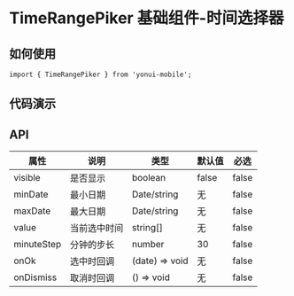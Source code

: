 # TimeRangePiker 基础组件-时间选择器
## 如何使用

```
import { TimeRangePiker } from 'yonui-mobile';

```

## 代码演示


## API

属性 | 说明 | 类型 | 默认值 | 必选
----|-----|------|------|------
visible | 是否显示 | boolean | false | false
minDate | 最小日期 | Date/string | 无 | false
maxDate | 最大日期 | Date/string | 无 | false
value | 当前选中时间 | string[] | 无 | false
minuteStep | 分钟的步长 | number | 30 | false
onOk | 选中时回调 | (date) => void | 无 | false
onDismiss | 取消时回调 | () => void | 无 | false

